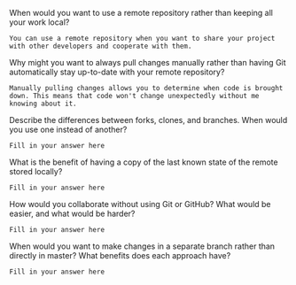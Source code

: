 When would you want to use a remote repository rather than keeping all your work local?

    You can use a remote repository when you want to share your project with other developers and cooperate with them.

Why might you want to always pull changes manually rather than having Git
automatically stay up-to-date with your remote repository?

    Manually pulling changes allows you to determine when code is brought down. This means that code won't change unexpectedly without me knowing about it.

Describe the differences between forks, clones, and branches.  When would you
use one instead of another?

    Fill in your answer here

What is the benefit of having a copy of the last known state of the remote
stored locally?

    Fill in your answer here

How would you collaborate without using Git or GitHub?  What would be easier,
and what would be harder?

    Fill in your answer here

When would you want to make changes in a separate branch rather than directly in
master?  What benefits does each approach have?

    Fill in your answer here
